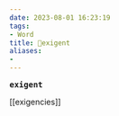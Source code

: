 ```yaml
---
date: 2023-08-01 16:23:19
tags: 
- Word
title: 📖exigent
aliases: 
- 
---
```


<pre><strong>exigent</strong></pre>
[[exigencies]]